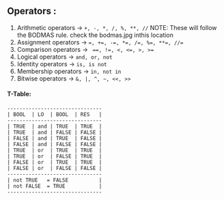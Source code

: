 ## Operators :
1. Arithmetic operators     ->  `+, -, *, /, %, **, //`
    NOTE: These will follow the BODMAS rule. check the bodmas.jpg inthis location
2. Assignment operators     ->  `=, +=, -=, *=, /=, %=, **=, //=`
3. Comparison operators     -> ` ==, !=, <, <=, >, >=`
4. Logical operators        ->  `and, or, not`
5. Identity operators       ->  `is, is not`
6. Membership operators     ->  `in, not in`
7. Bitwise operators        ->  `&, |, ^, ~, <<, >>`


#### T-Table:
```
-------------------------------
| BOOL  | LO  | BOOL  | RES   |
-------------------------------
| TRUE  | and | TRUE  | TRUE  |
| TRUE  | and | FALSE | FALSE |
| FALSE | and | TRUE  | FALSE |
| FALSE | and | FALSE | FALSE |
| TRUE  | or  | TRUE  | TRUE  |
| TRUE  | or  | FALSE | TRUE  |
| FALSE | or  | TRUE  | TRUE  |
| FALSE | or  | FALSE | FALSE |
-------------------------------
| not TRUE   = FALSE          |
| not FALSE  = TRUE           |
-------------------------------
```
